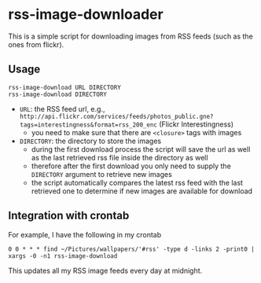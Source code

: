 # rss-image-downloader

This is a simple script for downloading images from RSS feeds (such as the ones from flickr).

## Usage

    rss-image-download URL DIRECTORY
    rss-image-download DIRECTORY

* `URL`: the RSS feed url, e.g., `http://api.flickr.com/services/feeds/photos_public.gne?tags=interestingness&format=rss_200_enc` (Flickr Interestingness)
    * you need to make sure that there are `<closure>` tags with images
* `DIRECTORY`: the directory to store the images
    * during the first download process the script will save the url as well as the last retrieved rss file inside the directory as well
    * therefore after the first download you only need to supply the `DIRECTORY` argument to retrieve new images
    * the script automatically compares the latest rss feed with the last retrieved one to determine if new images are available for download

## Integration with crontab

For example, I have the following in my crontab

    0 0 * * * find ~/Pictures/wallpapers/'#rss' -type d -links 2 -print0 | xargs -0 -n1 rss-image-download

This updates all my RSS image feeds every day at midnight.
